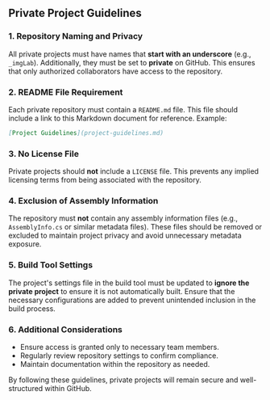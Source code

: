 ﻿## Private Project Guidelines

### 1. Repository Naming and Privacy
All private projects must have names that **start with an underscore** (e.g., `_imgLab`). Additionally, they must be set to **private** on GitHub. This ensures that only authorized collaborators have access to the repository.

### 2. README File Requirement
Each private repository must contain a `README.md` file. This file should include a link to this Markdown document for reference. Example:

```md
[Project Guidelines](project-guidelines.md)
```

### 3. No License File
Private projects should **not** include a `LICENSE` file. This prevents any implied licensing terms from being associated with the repository.

### 4. Exclusion of Assembly Information
The repository must **not** contain any assembly information files (e.g., `AssemblyInfo.cs` or similar metadata files). These files should be removed or excluded to maintain project privacy and avoid unnecessary metadata exposure.

### 5. Build Tool Settings
The project's settings file in the build tool must be updated to **ignore the private project** to ensure it is not automatically built. Ensure that the necessary configurations are added to prevent unintended inclusion in the build process.

### 6. Additional Considerations
- Ensure access is granted only to necessary team members.
- Regularly review repository settings to confirm compliance.
- Maintain documentation within the repository as needed.

By following these guidelines, private projects will remain secure and well-structured within GitHub.
